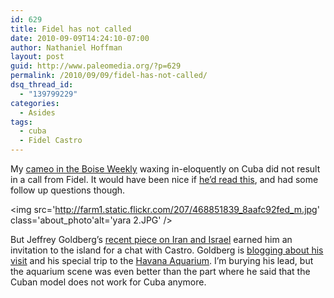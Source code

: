 ```yaml
---
id: 629
title: Fidel has not called
date: 2010-09-09T14:24:10-07:00
author: Nathaniel Hoffman
layout: post
guid: http://www.paleomedia.org/?p=629
permalink: /2010/09/09/fidel-has-not-called/
dsq_thread_id:
  - "139799229"
categories:
  - Asides
tags:
  - cuba
  - Fidel Castro
---
```

My [cameo in the Boise Weekly](http://www.boiseweekly.com/boise/idahos-cuban-connection/Content?oid=1767235) waxing in-eloquently on Cuba did not result in a call from Fidel. It would have been nice if [he&#8217;d read this](http://www.boiseweekly.com/boise/butch-vs-the-embargo/Content?oid=931876), and had some follow up questions though.

<img src='http://farm1.static.flickr.com/207/468851839_8aafc92fed_m.jpg' class='about_photo'alt='yara 2.JPG' /> 

But Jeffrey Goldberg&#8217;s [recent piece on Iran and Israel](http://www.theatlantic.com/magazine/archive/2010/09/the-point-of-no-return/8186) earned him an invitation to the island for a chat with Castro. Goldberg is [blogging about his visit](http://www.theatlantic.com/international/archive/2010/09/fidel-to-ahmadinejad-stop-slandering-the-jews/62566/) and his special trip to the [Havana Aquarium](http://www.theatlantic.com/international/archive/2010/09/fidel-cuban-model-doesnt-even-work-for-us-anymore/62602/). I&#8217;m burying his lead, but the aquarium scene was even better than the part where he said that the Cuban model does not work for Cuba anymore.